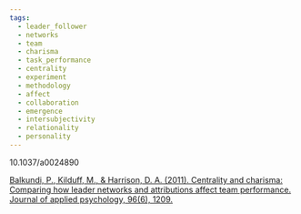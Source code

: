 ```yaml
---
tags:
  - leader_follower
  - networks
  - team
  - charisma
  - task_performance
  - centrality
  - experiment
  - methodology
  - affect
  - collaboration
  - emergence
  - intersubjectivity
  - relationality
  - personality
---
```

10.1037/a0024890

[Balkundi, P., Kilduff, M., & Harrison, D. A. (2011). Centrality and charisma: Comparing how leader networks and attributions affect team performance. Journal of applied psychology, 96(6), 1209.](https://psycnet.apa.org/buy/2011-19817-001)